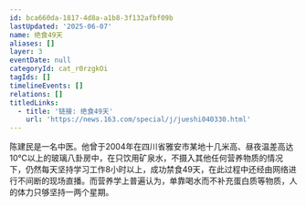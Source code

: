 ```yaml
---
id: bca660da-1817-4d8a-a1b8-3f132afbf09b
lastUpdated: '2025-06-07'
name: 绝食49天
aliases: []
layer: 3
eventDate: null
categoryId: cat_r0rzgkOi
tagIds: []
timelineEvents: []
relations: []
titledLinks:
  - title: '链接: 绝食49天'
    url: 'https://news.163.com/special/j/jueshi040330.html'
---
```

陈建民是一名中医。他曾于2004年在四川省雅安市某地十几米高、昼夜温差高达10℃以上的玻璃八卦房中，在只饮用矿泉水，不摄入其他任何营养物质的情况下，仍然每天坚持学习工作8小时以上，成功禁食49天，在此过程中还经由网络进行不间断的现场直播。而营养学上普遍认为，单靠喝水而不补充蛋白质等物质，人的体力只够坚持一两个星期。
